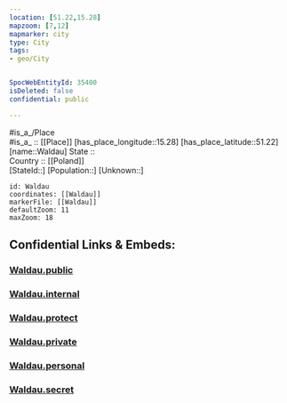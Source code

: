 ```yaml
---
location: [51.22,15.28] 
mapzoom: [7,12] 
mapmarker: city 
type: City
tags:
- geo/City


SpocWebEntityId: 35400
isDeleted: false
confidential: public

---
```

#is_a_/Place  
#is_a_ :: [[Place]] 
[has_place_longitude::15.28] 
[has_place_latitude::51.22] 
[name::Waldau] 
State ::  
Country :: [[Poland]]  
[StateId::] 
[Population::] 
[Unknown::] 


```leaflet
id: Waldau
coordinates: [[Waldau]] 
markerFile: [[Waldau]] 
defaultZoom: 11 
maxZoom: 18
```


## Confidential Links & Embeds: 

### [Waldau.public](/_public/\Earth\Continent\Europe\Europe~East\Poland\Provinces~Poland\Lower_Silesian\CityWaldau.public.md) 

### [Waldau.internal](/_internal/\Earth\Continent\Europe\Europe~East\Poland\Provinces~Poland\Lower_Silesian\CityWaldau.internal.md) 

### [Waldau.protect](/_protect/\Earth\Continent\Europe\Europe~East\Poland\Provinces~Poland\Lower_Silesian\CityWaldau.protect.md) 

### [Waldau.private](/_private/\Earth\Continent\Europe\Europe~East\Poland\Provinces~Poland\Lower_Silesian\CityWaldau.private.md) 

### [Waldau.personal](/_personal/\Earth\Continent\Europe\Europe~East\Poland\Provinces~Poland\Lower_Silesian\CityWaldau.personal.md) 

### [Waldau.secret](/_secret/\Earth\Continent\Europe\Europe~East\Poland\Provinces~Poland\Lower_Silesian\CityWaldau.secret.md)

